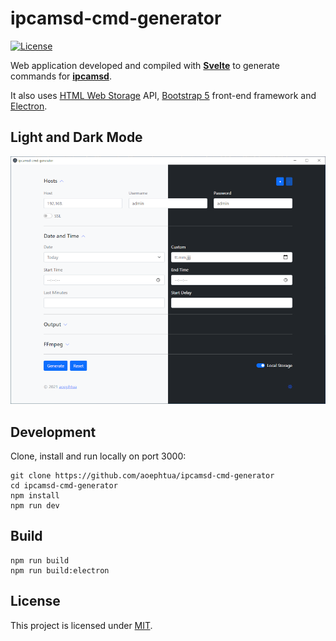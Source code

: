 # ipcamsd-cmd-generator

[![License](https://img.shields.io/badge/License-MIT-blue.svg)](https://github.com/aoephtua/ipcamsd-cmd-generator/blob/master/LICENSE)

Web application developed and compiled with **[Svelte](https://github.com/sveltejs/svelte)** to generate commands for **[ipcamsd](https://github.com/aoephtua/ipcamsd-cmd)**.

It also uses [HTML Web Storage](https://www.w3schools.com/html/html5_webstorage.asp) API, [Bootstrap 5](https://github.com/twbs/bootstrap) front-end framework and [Electron](https://github.com/electron/electron).

## Light and Dark Mode

![ipcamsd-cmd-generator.png](/assets/images/ipcamsd-cmd-generator.png)

## Development

Clone, install and run locally on port 3000:

    git clone https://github.com/aoephtua/ipcamsd-cmd-generator
    cd ipcamsd-cmd-generator
    npm install
    npm run dev

## Build

    npm run build
    npm run build:electron

## License

This project is licensed under [MIT](https://github.com/aoephtua/ipcamsd-cmd-generator/blob/master/LICENSE).